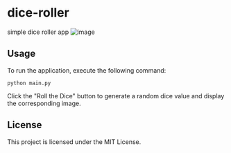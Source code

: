 # dice-roller
simple dice roller app
![image](https://user-images.githubusercontent.com/62465404/224482724-20e0c28a-7a75-4644-8572-4c91fc55b569.png)
## Usage

To run the application, execute the following command:

```
python main.py
```
Click the "Roll the Dice" button to generate a random dice value and display the corresponding image.

## License

This project is licensed under the MIT License.
